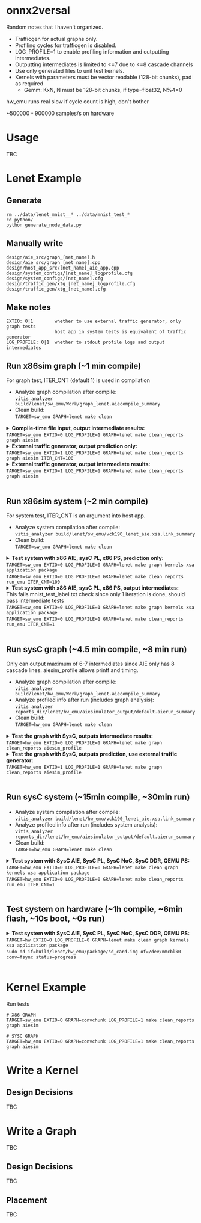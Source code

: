 ﻿# onnx2versal

Random notes that I haven't organized.
* Trafficgen for actual graphs only.
* Profiling cycles for trafficgen is disabled.
* LOG_PROFILE=1 to enable profiling information and outputting intermediates.
* Outputting intermediates is limited to <=7 due to <=8 cascade channels
* Use only generated files to unit test kernels.
* Kernels with parameters must be vector readable (128-bit chunks), pad as required
  * Gemm: KxN, N must be 128-bit chunks, if type=float32, N%4=0

hw_emu runs real slow if cycle count is high, don't bother

~500000 - 900000 samples/s on hardware

# Usage
TBC 

# Lenet Example

## Generate
```
rm ../data/lenet_mnist__* ../data/mnist_test_*
cd python/
python generate_node_data.py
```

## Manually write
```
design/aie_src/graph_[net_name].h
design/aie_src/graph_[net_name].cpp
design/host_app_src/[net_name]_aie_app.cpp
design/system_configs/[net_name]_logprofile.cfg
design/system_configs/[net_name].cfg
design/traffic_gen/xtg_[net_name]_logprofile.cfg
design/traffic_gen/xtg_[net_name].cfg
```

## Make notes
```
EXTIO: 0|1        whether to use external traffic generator, only graph tests
                  host app in system tests is equivalent of traffic generator
LOG_PROFILE: 0|1  whether to stdout profile logs and output intermediates
```

## Run x86sim graph (~1 min compile)
For graph test, ITER_CNT (default 1) is used in compilation
* Analyze graph compilation after compile: <br />
`vitis_analyzer build/lenet/sw_emu/Work/graph_lenet.aiecompile_summary`
* Clean build: <br />
`TARGET=sw_emu GRAPH=lenet make clean`


<details><summary>
<b>Compile-time file input, output intermediate results:</b><br />
<code>TARGET=sw_emu EXTIO=0 LOG_PROFILE=1 GRAPH=lenet make clean_reports graph aiesim</code>
</summary>

```
stdout:
Checking 1/6: lenet_mnist__17___relu4_Relu___relu4_Relu_output_0__1x84.txt
TEST (tolerance): OK! (rtol=1e-03, atol=1e-05)
Checking 2/6: lenet_mnist__15___relu3_Relu___relu3_Relu_output_0__1x120.txt
TEST (tolerance): OK! (rtol=1e-03, atol=1e-05)
Checking 3/6: lenet_mnist__4___relu2_Relu___relu2_Relu_output_0__1x16x8x8.txt
TEST (tolerance): OK! (rtol=1e-03, atol=1e-05)
Checking 4/6: lenet_mnist__19___relu5_Relu__output__1x10.txt
TEST (tolerance): OK! (rtol=1e-03, atol=1e-05)
Checking 5/6: lenet_mnist__2___pool1_MaxPool___pool1_MaxPool_output_0__1x6x12x12.txt
TEST (tolerance): OK! (rtol=1e-03, atol=1e-05)
Checking 6/6: lenet_mnist__1___relu1_Relu___relu1_Relu_output_0__1x6x24x24.txt
TEST (tolerance): OK! (rtol=1e-03, atol=1e-05)
```

```
files:
reports_dir/
└── lenet
    └── sw_emu
        └── x86simulator_output
            ├── lenet_mnist__15___relu3_Relu___relu3_Relu_output_0__1x120.txt
            ├── lenet_mnist__17___relu4_Relu___relu4_Relu_output_0__1x84.txt
            ├── lenet_mnist__19___relu5_Relu__output__1x10.txt
            ├── lenet_mnist__1___relu1_Relu___relu1_Relu_output_0__1x6x24x24.txt
            ├── lenet_mnist__2___pool1_MaxPool___pool1_MaxPool_output_0__1x6x12x12.txt
            ├── lenet_mnist__4___relu2_Relu___relu2_Relu_output_0__1x16x8x8.txt
            ├── lenet_out.txt
            ├── x86sim.aierun_summary
            ├── x86sim_check.log
            └── x86simulator.log
```
</details>


<details><summary>
<b>External traffic generator, output prediction only:</b><br />
<code>TARGET=sw_emu EXTIO=1 LOG_PROFILE=0 GRAPH=lenet make clean_reports graph aiesim ITER_CNT=100</code>
</summary>

```
stdout:
17:05:09: Creating ipc_axis_master_util for plin0_lenet_input...
17:05:09: Creating ipc_axis_slave_util for plout0_lenet_argm19...
17:05:09: Begin run...
17:05:09: Running master plin0_lenet_input
17:05:09: Running slave plout0_lenet_argm19
17:05:09: [plin0_lenet_input]: Sending 39200 float32 data...
17:05:10: [plout0_lenet_argm19]: read lines #0
17:05:11: [plout0_lenet_argm19]: read lines #1
17:05:12: [plout0_lenet_argm19]: read lines #2
...
17:06:46: [plout0_lenet_argm19]: read lines #98
17:06:47: [plout0_lenet_argm19]: read lines #99
17:06:47: Slave plout0_lenet_argm19 finished. Written to /home/ruien/workspace/onnx2versal/reports_dir/lenet/sw_emu/x86simulator_output/mnist_test_label.txt
17:06:47: Master plin0_lenet_input finished.
|INFO | plout0_lenet_argm19 will connect to :: /tmp/unix_ruien:plout0_lenet_argm19
|INFO | plin0_lenet_input will connect to :: /tmp/unix_ruien:plin0_lenet_input
[init lenet]: success
[run lenet]: success
|ERROR| plin0_lenet_input Failed to read data : Address already in use1|ERROR| plout0_lenet_argm19 Failed to read data : Success1|ERROR| plout0_lenet_argm19INFO: Connection with 'plin0_lenet_input' closed.
 caught exception : Failed to read data1[end lenet]: success
Simulation completed successfully returning zero
Checking directories /home/ruien/workspace/onnx2versal/reports_dir/lenet/sw_emu/x86simulator_output and /home/ruien/workspace/onnx2versal/data
Checking 1/1: mnist_test_label.txt
TEST (tolerance): OK! (rtol=1e-03, atol=1e-05)
```

```
files:
reports_dir/
└── lenet
    └── sw_emu
        └── x86simulator_output
            ├── mnist_test_label.txt
            ├── x86sim.aierun_summary
            ├── x86sim_check.log
            ├── x86sim_filetraffic.log
            └── x86simulator.log
```
</details>


<details><summary>
<b>External traffic generator, output intermediate results:</b><br />
<code>TARGET=sw_emu EXTIO=1 LOG_PROFILE=1 GRAPH=lenet make clean_reports graph aiesim</code>
</summary>

```
stdout:
Checking 1/6: lenet_mnist__2___pool1_MaxPool___pool1_MaxPool_output_0__1x6x12x12.txt
TEST (tolerance): OK! (rtol=1e-03, atol=1e-05)
Checking 2/6: lenet_mnist__4___relu2_Relu___relu2_Relu_output_0__1x16x8x8.txt
TEST (tolerance): OK! (rtol=1e-03, atol=1e-05)
Checking 3/6: lenet_mnist__17___relu4_Relu___relu4_Relu_output_0__1x84.txt
TEST (tolerance): OK! (rtol=1e-03, atol=1e-05)
Checking 4/6: lenet_mnist__15___relu3_Relu___relu3_Relu_output_0__1x120.txt
TEST (tolerance): OK! (rtol=1e-03, atol=1e-05)
Checking 5/6: lenet_mnist__19___relu5_Relu__output__1x10.txt
TEST (tolerance): OK! (rtol=1e-03, atol=1e-05)
Checking 6/6: lenet_mnist__1___relu1_Relu___relu1_Relu_output_0__1x6x24x24.txt
TEST (tolerance): OK! (rtol=1e-03, atol=1e-05)
```

```
files:
reports_dir/
└── lenet
    └── sw_emu
        └── x86simulator_output
            ├── lenet_mnist__15___relu3_Relu___relu3_Relu_output_0__1x120.txt
            ├── lenet_mnist__17___relu4_Relu___relu4_Relu_output_0__1x84.txt
            ├── lenet_mnist__19___relu5_Relu__output__1x10.txt
            ├── lenet_mnist__1___relu1_Relu___relu1_Relu_output_0__1x6x24x24.txt
            ├── lenet_mnist__2___pool1_MaxPool___pool1_MaxPool_output_0__1x6x12x12.txt
            ├── lenet_mnist__4___relu2_Relu___relu2_Relu_output_0__1x16x8x8.txt
            ├── lenet_out.txt
            ├── x86sim.aierun_summary
            ├── x86sim_check.log
            ├── x86sim_filetraffic.log
            └── x86simulator.log
```
</details>
<br />



## Run x86sim system (~2 min compile)
For system test, ITER_CNT is an argument into host app.
* Analyze system compilation after compile: <br /> 
`vitis_analyzer build/lenet/sw_emu/vck190_lenet_aie.xsa.link_summary`
* Clean build: <br />
`TARGET=sw_emu GRAPH=lenet make clean`


<details><summary>
<b>Test system with x86 AIE, sysC PL, x86 PS, prediction only:</b><br />
<code>TARGET=sw_emu EXTIO=0 LOG_PROFILE=0 GRAPH=lenet make graph kernels xsa application package</code><br />
<code>TARGET=sw_emu EXTIO=0 LOG_PROFILE=0 GRAPH=lenet make clean_reports run_emu ITER_CNT=100</code>
</summary>

```
stdout:
CRITICAL WARNING: [SW-EM 09-0] Unable to find emconfig.json. Using default device "xilinx:pcie-hw-em:7v3:1.0"
CRITICAL WARNING: [SW-EM 09-0] Unable to find emconfig.json. Using default device "xilinx:pcie-hw-em:7v3:1.0"
Input memory virtual addr 0x0x7f0bc8000000
Output memory virtual addr 0x0x7f07c8000000
xrtBOSync done.
[init lenet]: success
Kernel Name: mm2s_0, CU Number: 0, Thread creation status: success
Kernel Name: s2mm_0, CU Number: 1, Thread creation status: success
Kernel Name: mm2s_0, CU Number: 0, State: Start
Kernel Name: mm2s_0, CU Number: 0, State: Running
Kernel Name: s2mm_0, CU Number: 1, State: Start
Kernel Name: s2mm_0, CU Number: 1, State: Running
Kernel Name: mm2s_0, CU Number: 0, State: Idle
Kernel Name: s2mm_0, CU Number: 1, State: Idle
device process sw_emu_device done
Kernel Name: mm2s_0, CU Number: 0, Status: Shutdown
Kernel Name: s2mm_0, CU Number: 1, Status: Shutdown
INFO [HLS SIM]: The maximum depth reached by any hls::stream() instance in the design is 76831
INFO [HLS SIM]: The maximum depth reached by any hls::stream() instance in the design is 1
[run lenet]: success
[wait lenet]: success
[end lenet]: success
Waiting for dma hls to complete...
mm2s completed with status (4)
s2mm completed with status (4)
Closed runtime handlers and kernel handlers...
Released I/O buffer objects.
Checking directories /home/ruien/workspace/onnx2versal/reports_dir/lenet/sw_emu/x86simulator_output and /home/ruien/workspace/onnx2versal/data
Checking 1/1: mnist_test_label.txt
TEST (tolerance): OK! (rtol=1e-03, atol=1e-05)
```

```
files:
reports_dir/
└── lenet
    └── sw_emu
        └── x86simulator_output
            ├── embedded_run.log
            ├── mnist_test_label.txt
            └── x86sim_check.log
```
</details>

<details><summary>
<b>Test system with x86 AIE, sysC PL, x86 PS, output intermediates:</b><br />
This fails mnist_test_label.txt check since only 1 iteration is done, should pass intermediate tests<br />
<code>TARGET=sw_emu EXTIO=0 LOG_PROFILE=1 GRAPH=lenet make graph kernels xsa application package</code><br />
<code>TARGET=sw_emu EXTIO=0 LOG_PROFILE=1 GRAPH=lenet make clean_reports run_emu ITER_CNT=1</code>
</summary>

```
stdout:
Checking 1/7: lenet_mnist__15___relu3_Relu___relu3_Relu_output_0__1x120.txt
TEST (tolerance): OK! (rtol=1e-03, atol=1e-05)
Checking 2/7: lenet_mnist__19___relu5_Relu__output__1x10.txt
TEST (tolerance): OK! (rtol=1e-03, atol=1e-05)
Checking 3/7: lenet_mnist__1___relu1_Relu___relu1_Relu_output_0__1x6x24x24.txt
TEST (tolerance): OK! (rtol=1e-03, atol=1e-05)
Checking 4/7: mnist_test_label.txt
WARNING: arr1 shape (1, 2), arr2 shape (50, 2)
TEST (tolerance): first 2 FAILED! (rtol=1e-03, atol=1e-05)
Checking 5/7: lenet_mnist__2___pool1_MaxPool___pool1_MaxPool_output_0__1x6x12x12.txt
TEST (tolerance): OK! (rtol=1e-03, atol=1e-05)
Checking 6/7: lenet_mnist__4___relu2_Relu___relu2_Relu_output_0__1x16x8x8.txt
TEST (tolerance): OK! (rtol=1e-03, atol=1e-05)
Checking 7/7: lenet_mnist__17___relu4_Relu___relu4_Relu_output_0__1x84.txt
TEST (tolerance): OK! (rtol=1e-03, atol=1e-05)
Traceback (most recent call last):
  File "/home/ruien/workspace/onnx2versal/check.py", line 74, in <module>
    assert(pass_count == len(filenames)), f"{pass_count} / {len(filenames)} tests passed."
AssertionError: 6 / 7 tests passed.
```

```
files:
└── lenet
    └── sw_emu
        └── x86simulator_output
            ├── embedded_run.log
            ├── lenet_mnist__15___relu3_Relu___relu3_Relu_output_0__1x120.txt
            ├── lenet_mnist__17___relu4_Relu___relu4_Relu_output_0__1x84.txt
            ├── lenet_mnist__19___relu5_Relu__output__1x10.txt
            ├── lenet_mnist__1___relu1_Relu___relu1_Relu_output_0__1x6x24x24.txt
            ├── lenet_mnist__2___pool1_MaxPool___pool1_MaxPool_output_0__1x6x12x12.txt
            ├── lenet_mnist__4___relu2_Relu___relu2_Relu_output_0__1x16x8x8.txt
            ├── mnist_test_label.txt
            └── x86sim_check.log
```
</details>
<br />


## Run sysC graph (~4.5 min compile, ~8 min run)
Only can output maximum of 6-7 intermediates since AIE only has 8 cascade lines. aiesim_profile allows printf and timing.
* Analyze graph compilation after compile: <br />
`vitis_analyzer build/lenet/hw_emu/Work/graph_lenet.aiecompile_summary`
* Analyze profiled info after run (includes graph analysis): <br />
`vitis_analyzer reports_dir/lenet/hw_emu/aiesimulator_output/default.aierun_summary`
* Clean build: <br />
`TARGET=hw_emu GRAPH=lenet make clean`


<details><summary>
<b>Test the graph with SysC, outputs intermediate results:</b><br />
<code>TARGET=hw_emu EXTIO=0 LOG_PROFILE=1 GRAPH=lenet make graph clean_reports aiesim_profile</code>
</summary>

```
stdout:
[init lenet]: success
Set iterations for the core(s) of graph lenet
Enabling core(s) of graph lenet
[run graph]: success
Waiting for core(s) of graph lenet to finish execution ...
Running Conv5x5ReluBCHW<28, 24, 1, 1, 6>
start = 3647,end = 24918,total = 21271
Running Maxpool2x2BCHW::filter<24, 12, 1, 6>
start = 29335,end = 30236,total = 901
Running Conv5x5ReluBCHW<12, 8, 1, 6, 16>
start = 31414,end = 72938,total = 41524
Running Maxpool2x2BCHW::filter<8, 4, 1, 16>
start = 74309,end = 74600,total = 291
Running GemmReluMKKN<1, 256, 16>
Running GemmReluMKKN<1, 256, 16>
Running GemmReluMKKN<1, 256, 16>
Running GemmReluMKKN<1, 256, 16>
Running GemmReluMKKN<1, 256, 16>
Running GemmReluMKKN<1, 256, 16>
Running GemmReluMKKN<1, 256, 16>
Running GemmReluMKKN<1, 256, 16>
start = 75024,end = 75927,total = 903
start = 75028,end = 75931,total = 903
start = 75028,end = 75931,total = 903
start = 75032,end = 75935,total = 903
start = 75036,end = 75939,total = 903
start = 75040,end = 75943,total = 903
start = 75044,end = 75947,total = 903
start = 75048,end = 75951,total = 903
Running Concat8Scalar<16, 16, 120>
start = 76162,end = 76724,total = 562
Running GemmReluMKKN<1, 120, 32>
Running GemmReluMKKN<1, 120, 32>
Running GemmReluMKKN<1, 120, 32>
start = 77040,end = 77928,total = 888
start = 77044,end = 77932,total = 888
start = 77048,end = 77936,total = 888
Running Concat3Scalar<32, 32, 84>
start = 78131,end = 78962,total = 831
Running GemmReluMKKN<1, 84, 48>
start = 79226,end = 80199,total = 973
Running Concat1Scalar<48, 48, 10>
start = 80343,end = 81221,total = 878
Running ArgmaxScalar<10, 10>
start = 81407,end = 81543,total = 136
core(s) are done executing
[wait graph]: success
plout[0]: Cycles 21 Throughput 476190476.190476 samples/s
Waiting for core(s) of graph lenet to finish execution ...
core(s) are done executing
[end lenet]: success
Exiting!
generate profile data for all cores
generate profile data for all cores
Stopping Simulator.
...
Checking 1/6: lenet_mnist__1___relu1_Relu___relu1_Relu_output_0__1x6x24x24.txt
TEST (tolerance): OK! (rtol=1e-03, atol=1e-05)
Checking 2/6: lenet_mnist__17___relu4_Relu___relu4_Relu_output_0__1x84.txt
TEST (tolerance): OK! (rtol=1e-03, atol=1e-05)
Checking 3/6: lenet_mnist__19___relu5_Relu__output__1x10.txt
TEST (tolerance): OK! (rtol=1e-03, atol=1e-05)
Checking 4/6: lenet_mnist__4___relu2_Relu___relu2_Relu_output_0__1x16x8x8.txt
TEST (tolerance): OK! (rtol=1e-03, atol=1e-05)
Checking 5/6: lenet_mnist__15___relu3_Relu___relu3_Relu_output_0__1x120.txt
TEST (tolerance): OK! (rtol=1e-03, atol=1e-05)
Checking 6/6: lenet_mnist__2___pool1_MaxPool___pool1_MaxPool_output_0__1x6x12x12.txt
TEST (tolerance): OK! (rtol=1e-03, atol=1e-05)
```

```
files:
reports_dir/
└── lenet
    ├── hw_emu
    │   └── aiesimulator_output
    │       ├── aiesim.log
    │       ├── aiesim_options.txt
    │       ├── default.aierun_summary
    │       ├── lenet_mnist__15___relu3_Relu___relu3_Relu_output_0__1x120.txt
    │       ├── lenet_mnist__17___relu4_Relu___relu4_Relu_output_0__1x84.txt
    │       ├── lenet_mnist__19___relu5_Relu__output__1x10.txt
    │       ├── lenet_mnist__1___relu1_Relu___relu1_Relu_output_0__1x6x24x24.txt
    │       ├── lenet_mnist__2___pool1_MaxPool___pool1_MaxPool_output_0__1x6x12x12.txt
    │       ├── lenet_mnist__4___relu2_Relu___relu2_Relu_output_0__1x16x8x8.txt
    │       ├── lenet_out.txt
    │       ├── memconfig.json
    │       ├── profile_funct_22_4.txt
    │       ├── profile_funct_22_4.xml
    │       ├── profile_funct_22_5.txt
    │       ├── profile_funct_22_5.xml
    │       ...
    │       ├── profile_instr_28_6.txt
    │       ├── profile_instr_28_6.xml
    │       ├── region_0x0_0x7fffffff.mmap.dat
    │       └── x86sim_check.log
```
</details>


<details><summary>
<b>Test the graph with SysC, outputs prediction, use external traffic generator:</b><br />
<code>TARGET=hw_emu EXTIO=1 LOG_PROFILE=1 GRAPH=lenet make graph clean_reports aiesim_profile</code>
</summary>

```
stdout:
[INFO]: Enabled Stream Switch Port Latency 
18:04:39: Creating ipc_axis_master_util for plin0_lenet_input...
18:04:39: Creating ipc_axis_slave_util for plout0_lenet_argm19...
IP-INFO: [ps_i28_ps_main] IP started.
18:04:40: Creating ipc_axis_slave_util for plout1_lenet_conv00...
18:04:40: Creating ipc_axis_slave_util for plout2_lenet_pool01...
18:04:40: Creating ipc_axis_slave_util for plout3_lenet_conv02...
18:04:40: Creating ipc_axis_slave_util for plout4_lenet_gemm14...
18:04:40: Creating ipc_axis_slave_util for plout5_lenet_gemm16...
18:04:40: Creating ipc_axis_slave_util for plout6_lenet_gemm18...
18:04:40: Begin run...
18:04:40: Running master plin0_lenet_input
18:04:40: [plin0_lenet_input]: Sending 392 float32 data...
18:04:40: Running slave plout0_lenet_argm19
18:04:40: Running slave plout1_lenet_conv00
18:04:40: Running slave plout2_lenet_pool01
18:04:40: Running slave plout3_lenet_conv02
18:04:40: Running slave plout4_lenet_gemm14
18:04:40: Running slave plout5_lenet_gemm16
18:04:40: Running slave plout6_lenet_gemm18
...
[init lenet]: success
Set iterations for the core(s) of graph lenet
Enabling core(s) of graph lenet
[run graph]: success
Waiting for core(s) of graph lenet to finish execution ...
Running Conv5x5ReluBCHW<28, 24, 1, 1, 6>
start = 3462,end = 24733,total = 21271
Running Maxpool2x2BCHW::filter<24, 12, 1, 6>
18:08:45: [plout1_lenet_conv00]: read lines #0
start = 28357,end = 29258,total = 901
Running Conv5x5ReluBCHW<12, 8, 1, 6, 16>
18:09:01: [plout2_lenet_pool01]: read lines #0
start = 30297,end = 71821,total = 41524
Running Maxpool2x2BCHW::filter<8, 4, 1, 16>
18:15:00: [plout3_lenet_conv02]: read lines #0
start = 73009,end = 73300,total = 291
Running GemmReluMKKN<1, 256, 16>
Running GemmReluMKKN<1, 256, 16>
Running GemmReluMKKN<1, 256, 16>
Running GemmReluMKKN<1, 256, 16>
Running GemmReluMKKN<1, 256, 16>
Running GemmReluMKKN<1, 256, 16>
Running GemmReluMKKN<1, 256, 16>
Running GemmReluMKKN<1, 256, 16>
start = 73724,end = 74627,total = 903
start = 73728,end = 74631,total = 903
start = 73728,end = 74631,total = 903
start = 73732,end = 74635,total = 903
start = 73736,end = 74639,total = 903
start = 73740,end = 74643,total = 903
start = 73744,end = 74647,total = 903
start = 73748,end = 74651,total = 903
Running Concat8Scalar<16, 16, 120>
start = 74862,end = 75424,total = 562
Running GemmReluMKKN<1, 120, 32>
Running GemmReluMKKN<1, 120, 32>
Running GemmReluMKKN<1, 120, 32>
18:15:23: [plout4_lenet_gemm14]: read lines #0
start = 75740,end = 76628,total = 888
start = 75744,end = 76632,total = 888
start = 75748,end = 76636,total = 888
Running Concat3Scalar<32, 32, 84>
start = 76831,end = 77662,total = 831
Running GemmReluMKKN<1, 84, 48>
18:15:42: [plout5_lenet_gemm16]: read lines #0
start = 77926,end = 78899,total = 973
Running Concat1Scalar<48, 48, 10>
start = 79043,end = 79921,total = 878
Running ArgmaxScalar<10, 10>
18:16:00: [plout6_lenet_gemm18]: read lines #0
start = 80107,end = 80243,total = 136
18:16:02: [plout0_lenet_argm19]: read lines #0
18:16:02: Slave plout0_lenet_argm19 finished. Written to /home/ruien/workspace/onnx2versal/reports_dir/lenet/hw_emu/aiesimulator_output/lenet_out.txt
18:16:02: Slave plout1_lenet_conv00 finished. Written to /home/ruien/workspace/onnx2versal/reports_dir/lenet/hw_emu/aiesimulator_output/lenet_mnist__1___relu1_Relu___relu1_Relu_output_0__1x6x24x24.txt
18:16:02: Slave plout2_lenet_pool01 finished. Written to /home/ruien/workspace/onnx2versal/reports_dir/lenet/hw_emu/aiesimulator_output/lenet_mnist__2___pool1_MaxPool___pool1_MaxPool_output_0__1x6x12x12.txt
18:16:02: Slave plout3_lenet_conv02 finished. Written to /home/ruien/workspace/onnx2versal/reports_dir/lenet/hw_emu/aiesimulator_output/lenet_mnist__4___relu2_Relu___relu2_Relu_output_0__1x16x8x8.txt
18:16:02: Slave plout4_lenet_gemm14 finished. Written to /home/ruien/workspace/onnx2versal/reports_dir/lenet/hw_emu/aiesimulator_output/lenet_mnist__15___relu3_Relu___relu3_Relu_output_0__1x120.txt
18:16:02: Slave plout5_lenet_gemm16 finished. Written to /home/ruien/workspace/onnx2versal/reports_dir/lenet/hw_emu/aiesimulator_output/lenet_mnist__17___relu4_Relu___relu4_Relu_output_0__1x84.txt
18:16:02: Slave plout6_lenet_gemm18 finished. Written to /home/ruien/workspace/onnx2versal/reports_dir/lenet/hw_emu/aiesimulator_output/lenet_mnist__19___relu5_Relu__output__1x10.txt
18:16:02: Master plin0_lenet_input finished.
...
Checking 1/6: lenet_mnist__1___relu1_Relu___relu1_Relu_output_0__1x6x24x24.txt
TEST (tolerance): OK! (rtol=1e-03, atol=1e-05)
Checking 2/6: lenet_mnist__15___relu3_Relu___relu3_Relu_output_0__1x120.txt
TEST (tolerance): OK! (rtol=1e-03, atol=1e-05)
Checking 3/6: lenet_mnist__17___relu4_Relu___relu4_Relu_output_0__1x84.txt
TEST (tolerance): OK! (rtol=1e-03, atol=1e-05)
Checking 4/6: lenet_mnist__4___relu2_Relu___relu2_Relu_output_0__1x16x8x8.txt
TEST (tolerance): OK! (rtol=1e-03, atol=1e-05)
Checking 5/6: lenet_mnist__2___pool1_MaxPool___pool1_MaxPool_output_0__1x6x12x12.txt
TEST (tolerance): OK! (rtol=1e-03, atol=1e-05)
Checking 6/6: lenet_mnist__19___relu5_Relu__output__1x10.txt
TEST (tolerance): OK! (rtol=1e-03, atol=1e-05)
```

```
files:
reports_dir/
└── lenet
    ├── hw_emu
    │   └── aiesimulator_output
    │       ├── aiesim_filetraffic.log
    │       ├── aiesim.log
    │       ├── aiesim_options.txt
    │       ├── default.aierun_summary
    │       ├── lenet_mnist__15___relu3_Relu___relu3_Relu_output_0__1x120.txt
    │       ├── lenet_mnist__17___relu4_Relu___relu4_Relu_output_0__1x84.txt
    │       ├── lenet_mnist__19___relu5_Relu__output__1x10.txt
    │       ├── lenet_mnist__1___relu1_Relu___relu1_Relu_output_0__1x6x24x24.txt
    │       ├── lenet_mnist__2___pool1_MaxPool___pool1_MaxPool_output_0__1x6x12x12.txt
    │       ├── lenet_mnist__4___relu2_Relu___relu2_Relu_output_0__1x16x8x8.txt
    │       ├── lenet_out.txt
    │       ├── memconfig.json
    │       ├── profile_funct_22_4.txt
    │       ├── profile_funct_22_4.xml
    │       ├── profile_funct_22_5.txt
    │       ├── profile_funct_22_5.xml
    │       ...
    │       ├── profile_instr_28_6.txt
    │       ├── profile_instr_28_6.xml
    │       ├── region_0x0_0x7fffffff.mmap.dat
    │       └── x86sim_check.log
```
</details>
<br />



## Run sysC system (~15min compile, ~30min run)
* Analyze system compilation after compile: <br />
`vitis_analyzer build/lenet/hw_emu/vck190_lenet_aie.xsa.link_summary`
* Analyze profiled info after run (includes system analysis): <br />
`vitis_analyzer reports_dir/lenet/hw_emu/aiesimulator_output/default.aierun_summary`
* Clean build: <br />
`TARGET=hw_emu GRAPH=lenet make clean`


<details><summary>
<b>Test system with SysC AIE, SysC PL, SysC NoC, SysC DDR, QEMU PS:</b><br />
<code>TARGET=hw_emu EXTIO=0 LOG_PROFILE=0 GRAPH=lenet make clean graph kernels xsa application package</code><br />
<code>TARGET=hw_emu EXTIO=0 LOG_PROFILE=0 GRAPH=lenet make clean_reports run_emu ITER_CNT=1</code>
</summary>

```
stdout:
```

```
files:
```
</details>
<br />



## Test system on hardware (~1h compile, ~6min flash, ~10s boot, ~0s run)

<details><summary>
<b>Test system with SysC AIE, SysC PL, SysC NoC, SysC DDR, QEMU PS:</b><br />
<code>TARGET=hw EXTIO=0 LOG_PROFILE=0 GRAPH=lenet make clean graph kernels xsa application package</code><br />
<code>sudo dd if=build/lenet/hw_emu/package/sd_card.img of=/dev/mmcblk0 conv=fsync status=progress</code>
</summary>

```
stdout:
```

```
files:
```
</details>
<br />


# Kernel Example

Run tests
```
# X86 GRAPH
TARGET=sw_emu EXTIO=0 GRAPH=convchunk LOG_PROFILE=1 make clean_reports graph aiesim

# SYSC GRAPH
TARGET=hw_emu EXTIO=0 GRAPH=convchunk LOG_PROFILE=1 make clean_reports graph aiesim
```

# Write a Kernel

## Design Decisions
TBC 

# Write a Graph
TBC 

## Design Decisions
TBC 

## Placement
TBC 
